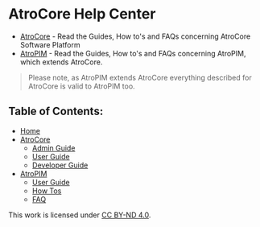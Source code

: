 # AtroCore Help Center

- [AtroCore](atrocore/) - Read the Guides, How to's and FAQs concerning AtroCore Software Platform
- [AtroPIM](atropim/) - Read the Guides, How to's and FAQs concerning AtroPIM, which extends AtroCore.

> Please note, as AtroPIM extends AtroCore everything described for AtroCore is valid to AtroPIM too.

## Table of Contents:

- [Home](/)
- [AtroCore](atrocore/)
   - [Admin Guide](atrocore/admin-guide/)
   - [User Guide](atrocore/user-guide/)
   - [Developer Guide](atrocore/developer-guide/)
- [AtroPIM](atropim/)
   - [User Guide](atrocore/user-guide/)
   - [How Tos](atrocore/how-tos/)
   - [FAQ](atrocore/faq/)

This work is licensed under [CC BY-ND 4.0](https://creativecommons.org/licenses/by-nd/4.0/).

